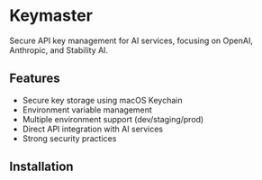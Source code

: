 # Keymaster

Secure API key management for AI services, focusing on OpenAI, Anthropic, and Stability AI.

## Features

- Secure key storage using macOS Keychain
- Environment variable management
- Multiple environment support (dev/staging/prod)
- Direct API integration with AI services
- Strong security practices

## Installation
